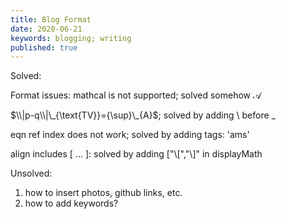 ```yaml
---
title: Blog Format
date: 2020-06-21
keywords: blogging; writing
published: true
---
```


Solved:

Format issues: mathcal is not supported; solved somehow $\mathcal{A}$

$\\|p-q\\|\_{\text{TV}}={\sup}\_{A}$; solved by adding \ before _

eqn ref index does not work; solved by adding tags: 'ams'


align includes \[ ... \]: solved by adding ["\\[","\\]" in displayMath


Unsolved:

1. how to insert photos, github links, etc.
2. how to add keywords?
